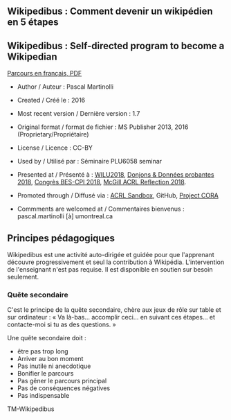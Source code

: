 ## Wikipedibus : Comment devenir un wikipédien en 5 étapes
## Wikipedibus : Self-directed program to become a Wikipedian

[Parcours en français, PDF](https://github.com/pmartinolli/TM-Wikipedibus/blob/master/files/wikipedibus-v1.7.fr.pdf)

* Author / Auteur : Pascal Martinolli

* Created / Créé le : 2016

* Most recent version / Dernière version : 1.7

* Original format / format de fichier : MS Publisher 2013, 2016 (Proprietary/Propriétaire)

* License / Licence : CC-BY

* Used by / Utilisé par  : Séminaire PLU6058 seminar

* Presented at / Présenté à : [WILU2018](http://hdl.handle.net/1866/20641), [Donjons & Données probantes 2018](http://hdl.handle.net/1866/21088), [Congrès BES-CPI 2018]( http://hdl.handle.net/1866/21087), [McGill ACRL Reflection 2018](https://zotrpg.blogspot.com/2018/11/trpg-elements-to-enhance-student.html).

* Promoted through / Diffusé via : [ACRL Sandbox](http://sandbox.acrl.org/users/pascalou), GitHub, [Project CORA](https://www.projectcora.org/users/pascalmartinolliumontrealca)

* Commments are welcomed at / Commentaires bienvenus : pascal.martinolli [à] umontreal.ca


## Principes pédagogiques

Wikipedibus est une activité auto-dirigée et guidée pour que l'apprenant découvre progressivement et seul la contribution à Wikipédia. L'intervention de l'enseignant n'est pas requise. Il est disponible en soutien sur besoin seulement. 

### Quête secondaire

C'est le principe de la quête secondaire, chère aux jeux de rôle sur table et sur ordinateur : « Va là-bas... accomplir ceci... en suivant ces étapes... et contacte-moi si tu as des questions. »

Une quête secondaire doit :

- être pas trop long
- Arriver au bon moment
- Pas inutile ni anecdotique
- Bonifier le parcours
- Pas gêner le parcours principal
- Pas de conséquences négatives
- Pas indispensable






TM-Wikipedibus

